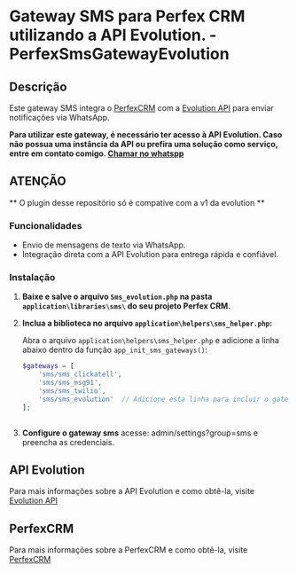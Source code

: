 # Gateway SMS para Perfex CRM utilizando a API Evolution. - PerfexSmsGatewayEvolution

## Descrição

Este gateway SMS integra o [PerfexCRM](https://www.perfexcrm.com/) com a [Evolution API](https://evolution-api.com/) para enviar notificações via WhatsApp. 

**Para utilizar este gateway, é necessário ter acesso à API Evolution. Caso não possua uma instância da API ou prefira uma solução como serviço, entre em contato comigo. [Chamar no whatspp](https://wa.me/5531998913498)** 

## ATENÇÃO

** O plugin desse repositório só é compative com a v1 da evolution **

### Funcionalidades

- Envio de mensagens de texto via WhatsApp.
- Integração direta com a API Evolution para entrega rápida e confiável.

### Instalação

1. **Baixe e salve o arquivo `Sms_evolution.php` na pasta `application\libraries\sms\` do seu projeto Perfex CRM.**

2. **Inclua a biblioteca no arquivo `application\helpers\sms_helper.php`:**

   Abra o arquivo `application\helpers\sms_helper.php` e adicione a linha abaixo dentro da função `app_init_sms_gateways()`:

   ```php
   $gateways = [
       'sms/sms_clickatell',
       'sms/sms_msg91',
       'sms/sms_twilio',
       'sms/sms_evolution'  // Adicione esta linha para incluir o gateway SMS Evolution
   ];
 
 2. **Configure o gateway sms**
    acesse: admin/settings?group=sms e preencha as credenciais.
   

## API Evolution

Para mais informações sobre a API Evolution e como obtê-la, visite [Evolution API](https://evolution-api.com/)

## PerfexCRM

Para mais informações sobre a PerfexCRM e como obtê-la, visite [PerfexCRM](https://www.perfexcrm.com/)
